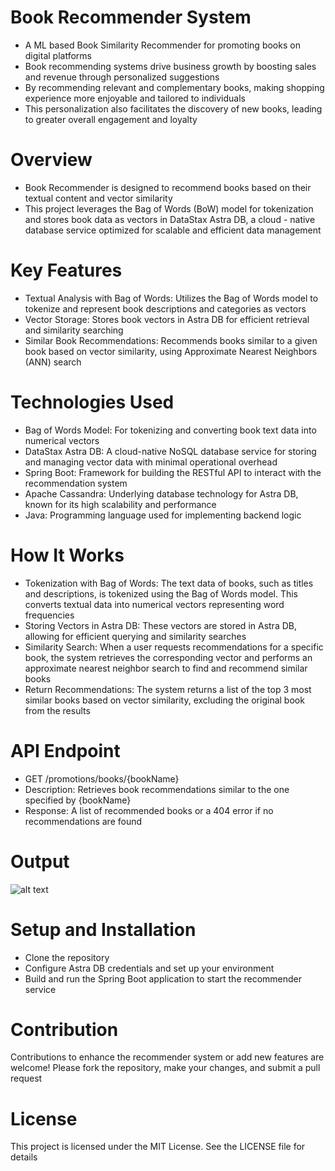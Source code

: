 # Book Recommender System
* A ML based Book Similarity Recommender for promoting books on digital platforms
* Book recommending systems drive business growth by boosting sales and revenue through personalized suggestions
* By recommending relevant and complementary books, making shopping experience more enjoyable and tailored to individuals
* This personalization also facilitates the discovery of new books, leading to greater overall engagement and loyalty

# Overview

  * Book Recommender is designed to recommend books based on their textual content and vector similarity
  * This project leverages the Bag of Words (BoW) model for tokenization and stores book data as vectors in DataStax Astra DB, a cloud - native database service optimized for scalable and efficient data management

# Key Features

  * Textual Analysis with Bag of Words: Utilizes the Bag of Words model to tokenize and represent book descriptions and categories as vectors
  * Vector Storage: Stores book vectors in Astra DB for efficient retrieval and similarity searching
  * Similar Book Recommendations: Recommends books similar to a given book based on vector similarity, using Approximate Nearest Neighbors (ANN) search

# Technologies Used

* Bag of Words Model: For tokenizing and converting book text data into numerical vectors
* DataStax Astra DB: A cloud-native NoSQL database service for storing and managing vector data with minimal operational overhead
* Spring Boot: Framework for building the RESTful API to interact with the recommendation system
* Apache Cassandra: Underlying database technology for Astra DB, known for its high scalability and performance
* Java: Programming language used for implementing backend logic

# How It Works

* Tokenization with Bag of Words: The text data of books, such as titles and descriptions, is tokenized using the Bag of Words model. This converts textual data into numerical vectors representing word frequencies
* Storing Vectors in Astra DB: These vectors are stored in Astra DB, allowing for efficient querying and similarity searches
* Similarity Search: When a user requests recommendations for a specific book, the system retrieves the corresponding vector and performs an approximate nearest neighbor search to find and recommend similar books
* Return Recommendations: The system returns a list of the top 3 most similar books based on vector similarity, excluding the original book from the results

# API Endpoint

* GET /promotions/books/{bookName}
* Description: Retrieves book recommendations similar to the one specified by {bookName}
* Response: A list of recommended books or a 404 error if no recommendations are found

# Output
![alt text](https://github.com/TechWithRamaa/ml-book-similarity-recommender/blob/main/Book-Recommendation.png)

# Setup and Installation

* Clone the repository
* Configure Astra DB credentials and set up your environment
* Build and run the Spring Boot application to start the recommender service

# Contribution
Contributions to enhance the recommender system or add new features are welcome! Please fork the repository, make your changes, and submit a pull request

# License
This project is licensed under the MIT License. See the LICENSE file for details
